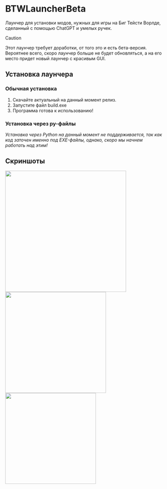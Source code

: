 # BTWLauncherBeta
Лаунчер для установки модов, нужных для игры на Биг Тейсти Ворлде, сделанный с помощью ChatGPT и умелых ручек.<br>

> [!CAUTION]
> Этот лаунчер требует доработки, от того это и есть бета-версия.<br>Вероятнее всего, скоро лаунчер больше не будет обновляться, а на его место придет новый лаунчер с красивым GUI.

## Установка лаунчера
### Обычная установка
1. Скачайте актуальный на данный момент релиз.
2. Запустите файл build.exe
3. Программа готова к использованию! 

### Установка через py-файлы
*Установка через Python на данный момент не поддерживается, так как код заточен именно под EXE-файлы, однако, скоро мы начнем работать над этим!*

## Скриншоты
[<img src="https://i.postimg.cc/VL5r3Gq9/image.png" width="384"/>](https://i.postimg.cc/VL5r3Gq9/image.png)
[<img src="https://i.postimg.cc/15xXjmzS/image.png" width="320"/>](https://i.postimg.cc/15xXjmzS/image.png)
[<img src="https://i.postimg.cc/nLMnLgLT/image.png" width="288"/>](https://i.postimg.cc/nLMnLgLT/image.png)
